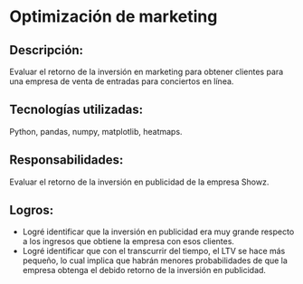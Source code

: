 # Optimización de marketing
## Descripción:
Evaluar el retorno de la inversión en marketing para obtener clientes para una empresa de venta de entradas para conciertos en línea.
## Tecnologías utilizadas:
Python, pandas, numpy, matplotlib, heatmaps.
## Responsabilidades:
Evaluar el retorno de la inversión en publicidad de la empresa Showz.
## Logros:
- Logré identificar que la inversión en publicidad era muy grande respecto a los ingresos que obtiene la empresa con esos clientes.
- Logré identificar que con el transcurrir del tiempo, el LTV se hace más pequeño, lo cual implica que habrán menores probabilidades de que la empresa obtenga el debido retorno de la inversión en publicidad.
